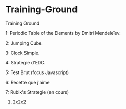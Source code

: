 # Training-Ground
Training Ground

<p>1: Periodic Table of the Elements by Dmitri Mendeleïev.</p>
<p>2: Jumping Cube.</p>
<p>3: Clock Simple.</p>
<p>4: Strategie d'EDC.</p>
<p>5: Test Brut (focus Javascript)</p>
<p>6: Recette que j'aime</p>
<p>7: Rubik's Strategie (en cours)</p>
    <ol>
        <li>2x2x2</li>
    </ol>